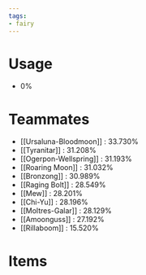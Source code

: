 ```yaml
---
tags:
- fairy
---
```

# Usage
- 0%
# Teammates
- [[Ursaluna-Bloodmoon]] : 33.730%
- [[Tyranitar]] : 31.208%
- [[Ogerpon-Wellspring]] : 31.193%
- [[Roaring Moon]] : 31.032%
- [[Bronzong]] : 30.989%
- [[Raging Bolt]] : 28.549%
- [[Mew]] : 28.201%
- [[Chi-Yu]] : 28.196%
- [[Moltres-Galar]] : 28.129%
- [[Amoonguss]] : 27.192%
- [[Rillaboom]] : 15.520%
# Items
